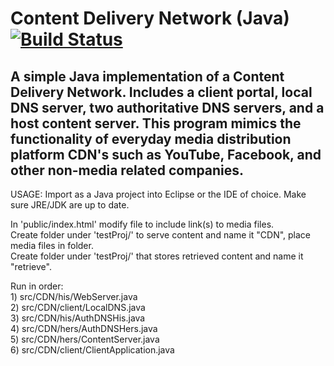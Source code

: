 # Content Delivery Network (Java) [![Build Status](https://travis-ci.org/razr22/ContentDeliveryNetwork.svg?branch=master)](https://travis-ci.org/razr22/ContentDeliveryNetwork)

A simple Java implementation of a Content Delivery Network. Includes a client portal, local DNS server, two authoritative DNS servers, and a host content server. This program mimics the functionality of everyday media distribution platform CDN's such as YouTube, Facebook, and other non-media related companies. 
---
USAGE: 
  Import as a Java project into Eclipse or the IDE of choice.
  Make sure JRE/JDK are up to date.
  
  In 'public/index.html' modify file to include link(s) to media files.  
  Create folder under 'testProj/' to serve content and name it "CDN", place media files in folder.  
  Create folder under 'testProj/' that stores retrieved content and name it "retrieve".  
    
  Run in order:  
      1) src/CDN/his/WebServer.java  
      2) src/CDN/client/LocalDNS.java  
      3) src/CDN/his/AuthDNSHis.java  
      4) src/CDN/hers/AuthDNSHers.java  
      5) src/CDN/hers/ContentServer.java  
      6) src/CDN/client/ClientApplication.java
